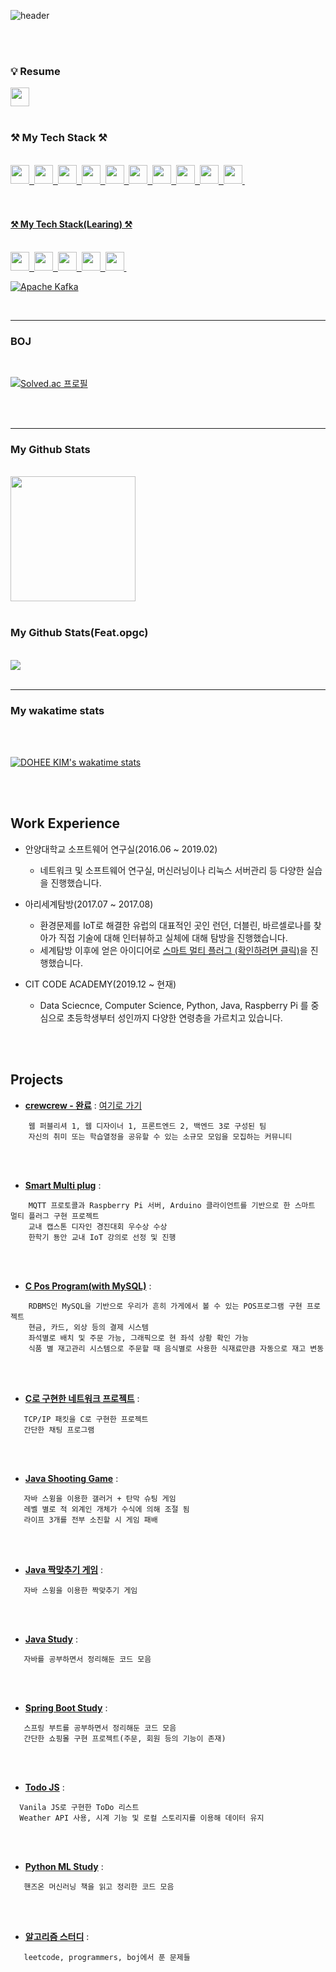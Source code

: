 ![header](https://capsule-render.vercel.app/api?type=waving&color=18dcff&height=300&section=header&text=DOHEE%20KIM&fontSize=60)


<br>
<br>

### :bulb: Resume

<a href="https://stone-hose-b27.notion.site/DOHEE-KIM-ddb7397be44c4cc68acbae4d520d53e5" target="_blank">
<img height = "30px" src="https://img.shields.io/badge/Notion-%23000000.svg?style=for-the-badge&logo=notion&logoColor=white"/>
</a>

<br>
<br>

### ⚒ My Tech Stack ⚒


<br>

<a href="#">
  <img height = "30px" src="https://img.shields.io/badge/C-A8B9CC?style=flat-square&logo=C&logoColor=white"/>&nbsp 
  <img height = "30px" src="https://img.shields.io/badge/python-3670A0?style=for-the-badge&logo=python&logoColor=ffdd54"/>&nbsp 
  <img height = "30px" src="https://img.shields.io/badge/java-%23ED8B00.svg?style=for-the-badge&logo=java&logoColor=white"/>&nbsp 
  <img height = "30px" src="https://img.shields.io/badge/spring-%236DB33F.svg?style=for-the-badge&logo=spring&logoColor=white"/>&nbsp 
  <img height = "30px" src="https://img.shields.io/badge/SpringBoot-6DB33F?style=flat-square&logo=SpringBoot&logoColor=white"/>&nbsp 
  <img height = "30px" src="https://img.shields.io/badge/mysql-%2300f.svg?style=for-the-badge&logo=mysql&logoColor=white"/>&nbsp 
  <img height = "30px" src="https://img.shields.io/badge/Thymeleaf-%23005C0F.svg?style=for-the-badge&logo=Thymeleaf&logoColor=white"/>&nbsp 
   <img height = "30px" src="https://img.shields.io/badge/IntellijIDEA-000000?style=flat-square&logo=IntellijIDEA&logoColor=white"/>&nbsp
  <img height ="30px" src = "https://img.shields.io/badge/-Swagger-%23Clojure?style=for-the-badge&logo=swagger&logoColor=white">&nbsp
  <img height ="30px" src = "https://img.shields.io/badge/jira-%230A0FFF.svg?style=for-the-badge&logo=jira&logoColor=white">&nbsp
  <?
</a>

<br>
<br>
<br>


#### ⚒ My Tech Stack(Learing) ⚒

<br>

<a href="#">
  <img height = "30px" src="https://img.shields.io/badge/FastAPI-005571?style=for-the-badge&logo=fastapi"/>&nbsp 
  <img height = "30px" src="https://img.shields.io/badge/vuejs-%2335495e.svg?style=for-the-badge&logo=vuedotjs&logoColor=%234FC08D"/>&nbsp 
  <img height = "30px" src="https://img.shields.io/badge/kotlin-%237F52FF.svg?style=for-the-badge&logo=kotlin&logoColor=white"/>&nbsp 
  <img height = "30px" src="https://img.shields.io/badge/node.js-6DA55F?style=for-the-badge&logo=node.js&logoColor=white"/>&nbsp 
  <img height = "30px" src="https://img.shields.io/badge/PyTorch-%23EE4C2C.svg?style=for-the-badge&logo=PyTorch&logoColor=white"/>&nbsp  

![Apache Kafka](https://img.shields.io/badge/Apache%20Kafka-000?style=for-the-badge&logo=apachekafka)
</a>



<br>

<hr>

### BOJ

<br>


[![Solved.ac
프로필](http://mazassumnida.wtf/api/generate_badge?boj=zam2695)](https://solved.ac/zam2695)

<br>
<br>

<hr>

### My Github Stats

<br>

<a href="#">
  <img src="https://github-readme-stats.vercel.app/api?username=Slowth-KIM&show_icons=true&theme=tokyonight" height="200px">
</a>

<br>
<br>

### My Github Stats(Feat.opgc)
<br>
<a href="https://opgc.me/#/users/Slowth-kim" target="_blank"><img src="https://api.opgc.me/githubs/users/Slowth-kim/tag/?theme=basic" /></a>


<br>
<br>

<hr>

### My wakatime stats
<br>

<br>

[![DOHEE KIM's wakatime stats](https://github-readme-stats.vercel.app/api/wakatime?username=OtterKIM&layout=compact)](https://github.com/anuraghazra/github-readme-stats)


<br>
<br>

## Work Experience

- 안양대학교 소프트웨어 연구실(2016.06 ~ 2019.02)


    - 네트워크 및 소프트웨어 연구실, 머신러닝이나 리눅스 서버관리 등 다양한 실습을 진행했습니다.


- 아리세계탐방(2017.07 ~ 2017.08)


    - 환경문제를 IoT로 해결한 유럽의 대표적인 곳인 런던, 더블린, 바르셀로나를 찾아가 직접 기술에 대해 인터뷰하고 실체에 대해 탐방을 진행했습니다.
    - 세계탐방 이후에 얻은 아이디어로 [스마트 멀티 플러그 (확인하려면 클릭)](https://github.com/Slowth-KIM/univ-csProject/tree/main/Smart%20Multi%20Plug%20Implement)을 진행했습니다.  



- CIT CODE ACADEMY(2019.12 ~ 현재)


    - Data Sciecnce, Computer Science, Python, Java, Raspberry Pi 를 중심으로 초등학생부터 성인까지 다양한 연령층을 가르치고 있습니다. 



<br>
<br>


## Projects

-  [**crewcrew - 완료**](https://github.com/kimth007kim/crewcrew) : [여기로 가기](https://crewcrew.org/)

```
    웹 퍼블리셔 1, 웹 디자이너 1, 프론트엔드 2, 백엔드 3로 구성된 팀
    자신의 취미 또는 학습열정을 공유할 수 있는 소규모 모임을 모집하는 커뮤니티
```
<br>
<br>


-  [**Smart Multi plug**](https://github.com/Slowth-KIM/univ-csProject/tree/main/Smart%20Multi%20Plug%20Implement) :

```
    MQTT 프로토콜과 Raspberry Pi 서버, Arduino 클라이언트를 기반으로 한 스마트 멀티 플러그 구현 프로젝트 
    교내 캡스톤 디자인 경진대회 우수상 수상 
    한학기 둉안 교내 IoT 강의로 선정 및 진행
```
<br>
<br>

    
-  [**C Pos Program(with MySQL)**](https://github.com/Slowth-KIM/univ-csProject/tree/main/DB%2BC_POS%20Implement) :


```
    RDBMS인 MySQL을 기반으로 우리가 흔히 가게에서 볼 수 있는 POS프로그램 구현 프로젝트 
    현금, 카드, 외상 등의 결제 시스템  
    좌석별로 배치 및 주문 가능, 그래픽으로 현 좌석 상황 확인 가능
    식품 별 재고관리 시스템으로 주문할 때 음식별로 사용한 식재료만큼 자동으로 재고 변동
```
<br>
<br>

-  [**C로 구현한 네트워크 프로젝트**](https://github.com/Slowth-KIM/univ-csProject/tree/main/Network%20Implement) :


```
   TCP/IP 패킷을 C로 구현한 프로젝트
   간단한 채팅 프로그램
```
<br>
<br>


-  [**Java Shooting Game**](https://github.com/Slowth-KIM/univ-csProject/tree/main/JAVA%20Implement/Shooting%20Game) :

```
   자바 스윙을 이용한 갤러거 + 탄막 슈팅 게임
   레벨 별로 적 외계인 개체가 수식에 의해 조절 됨
   라이프 3개를 전부 소진할 시 게임 패배
```
<br>
<br>


-  [**Java 짝맞추기 게임**](https://github.com/Slowth-KIM/univ-csProject/tree/main/JAVA%20Implement/Final%20Test) :

```
   자바 스윙을 이용한 짝맞추기 게임
```
<br>
<br>

-  [**Java Study**](https://github.com/Slowth-KIM/univ-csProject/tree/main/JAVA%20Implement) :

```
   자바를 공부하면서 정리해둔 코드 모음
```
<br>
<br>

-  [**Spring Boot Study**](https://github.com/Slowth-KIM/Springboot-study) :

```
   스프링 부트를 공부하면서 정리해둔 코드 모음
   간단한 쇼핑몰 구현 프로젝트(주문, 회원 등의 기능이 존재)
```
<br>
<br>

-  [**Todo JS**](https://github.com/Slowth-KIM/vanillaJS-study/tree/main/todoJS) :

```
  Vanila JS로 구현한 ToDo 리스트
  Weather API 사용, 시계 기능 및 로컬 스토리지를 이용해 데이터 유지
```
<br>
<br>



-  [**Python ML Study**](https://github.com/Slowth-KIM/ML-workspace) :

```
   핸즈온 머신러닝 책을 읽고 정리한 코드 모음
```
<br>
<br>

- [**알고리즘 스터디**](https://github.com/Slowth-KIM/Algorithm) :

```
   leetcode, programmers, boj에서 푼 문제들
```
<br>
<br>


<br>
<br>
<br>
<br>





<!--
**Slowth-KIM/Slowth-KIM** is a ✨ _special_ ✨ repository because its `README.md` (this file) appears on your GitHub profile.

Here are some ideas to get you started:

- 🔭 I’m currently working on ...
- 🌱 I’m currently learning ...
- 👯 I’m looking to collaborate on ...
- 🤔 I’m looking for help with ...
- 💬 Ask me about ...
- 📫 How to reach me: ...
- 😄 Pronouns: ...
- ⚡ Fun fact: ...
-->
